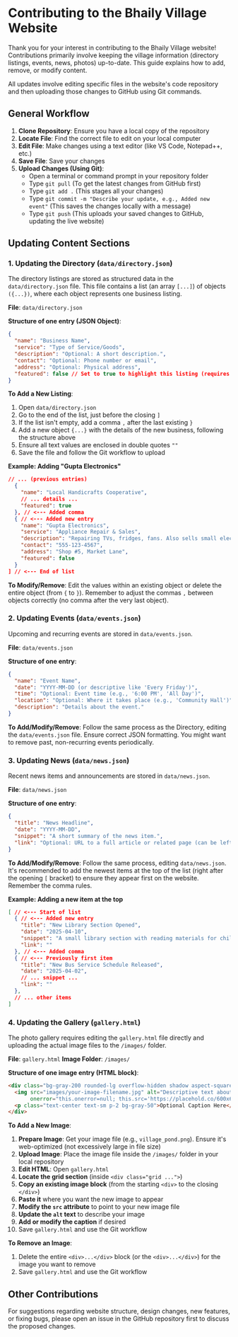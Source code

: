 # Contributing to the Bhaily Village Website

Thank you for your interest in contributing to the Bhaily Village website! Contributions primarily involve keeping the village information (directory listings, events, news, photos) up-to-date. This guide explains how to add, remove, or modify content.

All updates involve editing specific files in the website's code repository and then uploading those changes to GitHub using Git commands.

## General Workflow

1. **Clone Repository**: Ensure you have a local copy of the repository
2. **Locate File**: Find the correct file to edit on your local computer
3. **Edit File**: Make changes using a text editor (like VS Code, Notepad++, etc.)
4. **Save File**: Save your changes
5. **Upload Changes (Using Git)**:
   - Open a terminal or command prompt in your repository folder
   - Type `git pull` (To get the latest changes from GitHub first)
   - Type `git add .` (This stages all your changes)
   - Type `git commit -m "Describe your update, e.g., Added new event"` (This saves the changes locally with a message)
   - Type `git push` (This uploads your saved changes to GitHub, updating the live website)

## Updating Content Sections

### 1. Updating the Directory (`data/directory.json`)

The directory listings are stored as structured data in the `data/directory.json` file. This file contains a list (an array `[...]`) of objects `({...})`, where each object represents one business listing.

**File**: `data/directory.json`

**Structure of one entry (JSON Object)**:
```json
{
  "name": "Business Name",
  "service": "Type of Service/Goods",
  "description": "Optional: A short description.",
  "contact": "Optional: Phone number or email",
  "address": "Optional: Physical address",
  "featured": false // Set to true to highlight this listing (requires payment/agreement offline)
}
```

**To Add a New Listing**:
1. Open `data/directory.json`
2. Go to the end of the list, just before the closing `]`
3. If the list isn't empty, add a comma `,` after the last existing `}`
4. Add a new object `{...}` with the details of the new business, following the structure above
5. Ensure all text values are enclosed in double quotes `""`
6. Save the file and follow the Git workflow to upload

**Example: Adding "Gupta Electronics"**
```json
// ... (previous entries)
  {
    "name": "Local Handicrafts Cooperative",
    // ... details ...
    "featured": true
  }, // <--- Added comma
  { // <--- Added new entry
    "name": "Gupta Electronics",
    "service": "Appliance Repair & Sales",
    "description": "Repairing TVs, fridges, fans. Also sells small electronics.",
    "contact": "555-123-4567",
    "address": "Shop #5, Market Lane",
    "featured": false
  }
] // <--- End of list
```

**To Modify/Remove**: Edit the values within an existing object or delete the entire object (from `{` to `}`). Remember to adjust the commas `,` between objects correctly (no comma after the very last object).

### 2. Updating Events (`data/events.json`)

Upcoming and recurring events are stored in `data/events.json`.

**File**: `data/events.json`

**Structure of one entry**:
```json
{
  "name": "Event Name",
  "date": "YYYY-MM-DD (or descriptive like 'Every Friday')",
  "time": "Optional: Event time (e.g., '6:00 PM', 'All Day')",
  "location": "Optional: Where it takes place (e.g., 'Community Hall')",
  "description": "Details about the event."
}
```

**To Add/Modify/Remove**: Follow the same process as the Directory, editing the `data/events.json` file. Ensure correct JSON formatting. You might want to remove past, non-recurring events periodically.

### 3. Updating News (`data/news.json`)

Recent news items and announcements are stored in `data/news.json`.

**File**: `data/news.json`

**Structure of one entry**:
```json
{
  "title": "News Headline",
  "date": "YYYY-MM-DD",
  "snippet": "A short summary of the news item.",
  "link": "Optional: URL to a full article or related page (can be left empty \"\")"
}
```

**To Add/Modify/Remove**: Follow the same process, editing `data/news.json`. It's recommended to add the newest items at the top of the list (right after the opening `[` bracket) to ensure they appear first on the website. Remember the comma rules.

**Example: Adding a new item at the top**
```json
[ // <--- Start of list
  { // <--- Added new entry
    "title": "New Library Section Opened",
    "date": "2025-04-10",
    "snippet": "A small library section with reading materials for children and adults has opened in the Community Hall.",
    "link": ""
  }, // <--- Added comma
  { // <--- Previously first item
    "title": "New Bus Service Schedule Released",
    "date": "2025-04-02",
    // ... snippet ...
    "link": ""
  },
  // ... other items
]
```

### 4. Updating the Gallery (`gallery.html`)

The photo gallery requires editing the `gallery.html` file directly and uploading the actual image files to the `/images/` folder.

**File**: `gallery.html`
**Image Folder**: `/images/`

**Structure of one image entry (HTML block)**:
```html
<div class="bg-gray-200 rounded-lg overflow-hidden shadow aspect-square">
  <img src="images/your-image-filename.jpg" alt="Descriptive text about the image" class="w-full h-full object-cover"
       onerror="this.onerror=null; this.src='https://placehold.co/600x600/e2e8f0/94a3b8?text=Image+Not+Found';">
  <p class="text-center text-sm p-2 bg-gray-50">Optional Caption Here</p>
</div>
```

**To Add a New Image**:
1. **Prepare Image**: Get your image file (e.g., `village_pond.png`). Ensure it's web-optimized (not excessively large in file size)
2. **Upload Image**: Place the image file inside the `/images/` folder in your local repository
3. **Edit HTML**: Open `gallery.html`
4. **Locate the grid section** (inside `<div class="grid ...">`)
5. **Copy an existing image block** (from the starting `<div>` to the closing `</div>`)
6. **Paste it** where you want the new image to appear
7. **Modify the `src` attribute** to point to your new image file
8. **Update the `alt` text** to describe your image
9. **Add or modify the caption** if desired
10. Save `gallery.html` and use the Git workflow

**To Remove an Image**:
1. Delete the entire `<div>...</div>` block (or the `<div>...</div>`) for the image you want to remove
2. Save `gallery.html` and use the Git workflow

## Other Contributions

For suggestions regarding website structure, design changes, new features, or fixing bugs, please open an issue in the GitHub repository first to discuss the proposed changes.